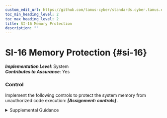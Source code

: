 ```yaml
---
custom_edit_url: https://github.com/tamus-cyber/standards.cyber.tamus.edu/tree/main/static/content/tamus.edu/TAMUS_profile.xml
toc_min_heading_level: 2
toc_max_heading_level: 2
title: SI-16 Memory Protection
description: ""
---
```


# SI-16 Memory Protection {#si-16}

_**Implementation Level**_: System\
_**Contributes to Assurance**_: Yes

### Control

Implement the following controls to protect the system memory from unauthorized code execution: <strong> <em>[Assignment: controls]</em> </strong>.

<details>
  <summary>Supplemental Guidance</summary>

Some adversaries launch attacks with the intent of executing code in non-executable regions of memory or in memory locations that are prohibited. Controls employed to protect memory include data execution prevention and address space layout randomization. Data execution prevention controls can either be hardware-enforced or software-enforced with hardware enforcement providing the greater strength of mechanism.

</details>

